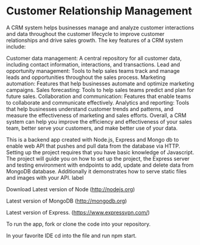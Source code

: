 # Customer Relationship Management
A CRM system helps businesses manage and analyze customer interactions and data throughout the customer lifecycle to improve customer relationships and drive sales growth. The key features of a CRM system include:

Customer data management: A central repository for all customer data, including contact information, interactions, and transactions.
Lead and opportunity management: Tools to help sales teams track and manage leads and opportunities throughout the sales process.
Marketing automation: Features that help businesses automate and optimize marketing campaigns.
Sales forecasting: Tools to help sales teams predict and plan for future sales.
Collaboration and communication: Features that enable teams to collaborate and communicate effectively.
Analytics and reporting: Tools that help businesses understand customer trends and patterns, and measure the effectiveness of marketing and sales efforts.
Overall, a CRM system can help you improve the efficiency and effectiveness of your sales team, better serve your customers, and make better use of your data.

This is a backend app created with Node.js, Express and Mongo db to enable web API that pushes and pull data from the database via HTTP.
Setting up the project requires that you have basic knowledge of Javascript. The project will guide you on how to set up the project, the Express server and testing environment with endpoints to add, update and delete data from MongoDB database. Additionally it demonstrates how to serve static files and images with your API. label

Download
Latest version of Node (http://nodejs.org)

Latest version of MongoDB (http://mongodb.org)

Latest version of Express. (https://www.expressvpn.com/)

To run the app, fork or clone the code into your repository.

In your favorite IDE cd into the file and run npm start.